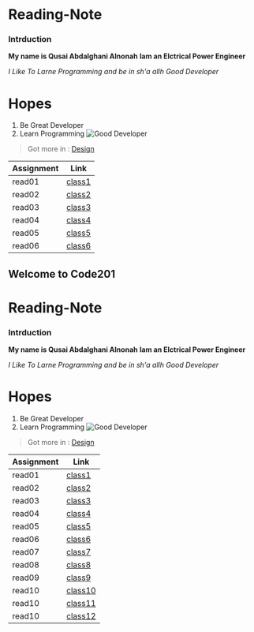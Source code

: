 # Reading-Note
###  **Intrduction**
**My name is Qusai Abdalghani Alnonah** 
**Iam an Elctrical Power Engineer**

*I Like To Larne Programming and be in sh'a allh Good Developer*
# Hopes
1. Be Great Developer   
2. Learn Programming
![Good Developer](https://www.bairesdev.com/wp-content/uploads/2020/09/How-to-Find-the-Best-IoT-Developers-for-Smart-Cities.png)
>  Got more in :
[Design](https://github.com/Qusai-Alnonah)

| Assignment| Link |
| ----------- | ----------- |
| read01 | [class1](read01.md) |
| read02 | [class2](read02.md) |
| read03 | [class3](Reademe-html.md) |
| read04 | [class4](java-note.md) |
| read05 | [class5](Read-Operators-and-Loop.md) |
| read06 | [class6](css-reading.md) |

## Welcome to Code201
# Reading-Note
###  **Intrduction**
**My name is Qusai Abdalghani Alnonah** 
**Iam an Elctrical Power Engineer**

*I Like To Larne Programming and be in sh'a allh Good Developer*
# Hopes
1. Be Great Developer   
2. Learn Programming
![Good Developer](https://www.bairesdev.com/wp-content/uploads/2020/09/How-to-Find-the-Best-IoT-Developers-for-Smart-Cities.png)
>  Got more in :
[Design](https://github.com/Qusai-Alnonah)

| Assignment| Link |
| ----------- | ----------- |
| read01 | [class1](Class01.md) |
| read02 | [class2](Class02.md) |
| read03 | [class3](Class03.md) |
| read04 | [class4](Class04.md)  |
| read05 | [class5](Class05.md) |
| read06 | [class6](class06.md) |
| read07 | [class7](Class07.md) |
| read08 | [class8](Class08.md) |
| read09 | [class9](Class09.md) |
| read10 | [class10](Class10.md) |
| read10 | [class11](Class11.md) |
| read10 | [class12](Class12.md)|
<link rel="https://github.com/Qusai-Alnonah" href="Abut Us">